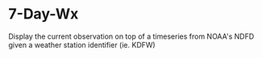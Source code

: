 # 7-Day-Wx
Display the current observation on top of a timeseries from NOAA's NDFD given a weather station identifier (ie. KDFW)

